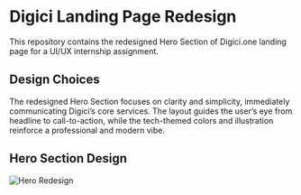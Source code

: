# Digici Landing Page Redesign

This repository contains the redesigned Hero Section of Digici.one landing page for a UI/UX internship assignment.

## Design Choices
The redesigned Hero Section focuses on clarity and simplicity, immediately communicating Digici’s core services. The layout guides the user’s eye from headline to call-to-action, while the tech-themed colors and illustration reinforce a professional and modern vibe.

## Hero Section Design
![Hero Redesign](digici-landing-redesign/hero-redesign.jpeg)
